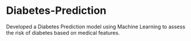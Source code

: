 # Diabetes-Prediction
Developed a Diabetes Prediction model using Machine Learning to assess the risk of diabetes based on medical features.
